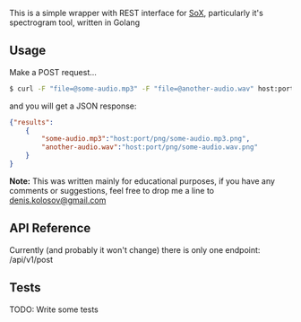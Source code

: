  

This is a simple wrapper with REST interface for [SoX](http://sox.sourceforge.net/), particularly it's spectrogram tool, written in Golang
## Usage
Make a POST request…
```bash
$ curl -F "file=@some-audio.mp3" -F "file=@another-audio.wav" host:port/api/v1/post
```
and you will get a JSON response:
```JSON
{"results":
	{
		"some-audio.mp3":"host:port/png/some-audio.mp3.png",
		"another-audio.wav":"host:port/png/some-audio.wav.png"
	}
}


```
**Note:** This was written mainly for educational purposes, if you have any comments or suggestions, feel free to drop me a line to <denis.kolosov@gmail.com>

## API Reference
Currently (and probably it won't change) there is only one endpoint: /api/v1/post

## Tests
TODO: Write some tests
